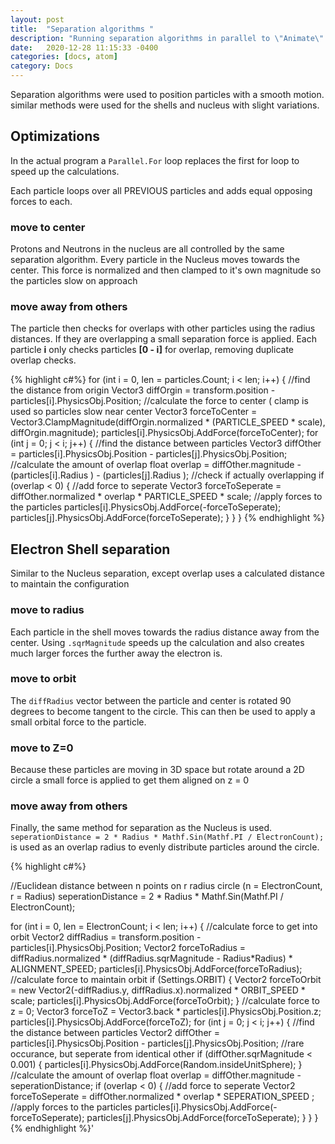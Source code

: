 ```yaml
---
layout: post
title:  "Separation algorithms "
description: "Running separation algorithms in parallel to \"Animate\" particle configuration "
date:   2020-12-28 11:15:33 -0400
categories: [docs, atom]
category: Docs
---
```


Separation algorithms were used to position particles with a smooth motion. similar methods were used for the shells and nucleus with slight variations.

<!--more-->

## Optimizations 

In the actual program a `Parallel.For` loop replaces the first for loop to speed up the calculations.

Each particle loops over all PREVIOUS particles and adds equal opposing forces to each. 

### move to center
Protons and Neutrons in the nucleus are all controlled by the same separation algorithm.
Every particle in the Nucleus moves towards the center.
This force is normalized and then clamped to it's own magnitude so the particles slow on approach

### move away from others
The particle then checks for overlaps with other particles using the radius distances.
If they are overlapping a small separation force is applied.
Each particle **i** only checks particles **[0 - i]** for overlap, removing duplicate overlap checks.

{% highlight c#%}
for (int i = 0, len = particles.Count; i < len; i++)
{
    //find the distance from origin
    Vector3 diffOrgin = transform.position - particles[i].PhysicsObj.Position;
    //calculate the force to center ( clamp is used so particles slow near center
    Vector3 forceToCenter = Vector3.ClampMagnitude(diffOrgin.normalized * (PARTICLE_SPEED * scale), diffOrgin.magnitude);
    particles[i].PhysicsObj.AddForce(forceToCenter);
    for (int j = 0; j < i; j++)
    {
        //find the distance between particles
        Vector3 diffOther = particles[i].PhysicsObj.Position - particles[j].PhysicsObj.Position;
        //calculate the amount of overlap
        float overlap = diffOther.magnitude - (particles[i].Radius ) - (particles[j].Radius );
        //check if actually overlapping
        if (overlap < 0)
        {
            //add force to seperate
            Vector3 forceToSeperate = diffOther.normalized * overlap * PARTICLE_SPEED * scale;
            //apply forces to the particles
            particles[i].PhysicsObj.AddForce(-forceToSeperate);
            particles[j].PhysicsObj.AddForce(forceToSeperate);
        }
    }
}
{% endhighlight %}

## Electron Shell separation 

Similar to the Nucleus separation, except overlap uses a calculated distance to maintain the configuration

### move to radius
Each particle in the shell moves towards the radius distance away from the center.
Using `.sqrMagnitude` speeds up the calculation and also creates much larger forces the further away the electron is. 

### move to orbit
The `diffRadius` vector between the particle and center is rotated 90 degrees to become tangent to the circle.
This can then be used to apply a small orbital force to the particle.

### move to Z=0
Because these particles are moving in 3D space but rotate around a 2D circle a small force is applied to get them aligned on z = 0

### move away from others
Finally, the same method for separation as the Nucleus is used. 
`seperationDistance = 2 * Radius * Mathf.Sin(Mathf.PI / ElectronCount);` is used as an overlap radius to evenly distribute particles around the circle.


{% highlight c#%}

//Euclidean distance between n points on r radius circle (n = ElectronCount, r = Radius)
seperationDistance = 2 * Radius * Mathf.Sin(Mathf.PI / ElectronCount);

for (int i = 0, len = ElectronCount; i < len; i++)
{
    //calculate force to get into orbit
    Vector2 diffRadius = transform.position - particles[i].PhysicsObj.Position;
    Vector2 forceToRadius = diffRadius.normalized * (diffRadius.sqrMagnitude - Radius*Radius) * ALIGNMENT_SPEED;
    particles[i].PhysicsObj.AddForce(forceToRadius);
    //calculate force to maintain orbit
    if (Settings.ORBIT)
    {
        Vector2 forceToOrbit = new Vector2(-diffRadius.y, diffRadius.x).normalized * ORBIT_SPEED * scale;
        particles[i].PhysicsObj.AddForce(forceToOrbit);
    }
    //calculate force to z = 0;
    Vector3 forceToZ = Vector3.back * particles[i].PhysicsObj.Position.z;
    particles[i].PhysicsObj.AddForce(forceToZ);
    for (int j = 0; j < i; j++)
    {
        //find the distance between particles
        Vector2 diffOther = particles[i].PhysicsObj.Position - particles[j].PhysicsObj.Position;
        //rare occurance, but seperate from identical other
        if (diffOther.sqrMagnitude < 0.001) { particles[i].PhysicsObj.AddForce(Random.insideUnitSphere); }
        //calculate the amount of overlap
        float overlap = diffOther.magnitude - seperationDistance;
        if (overlap < 0)
        {
            //add force to seperate
            Vector2 forceToSeperate = diffOther.normalized * overlap * SEPERATION_SPEED ;
            //apply forces to the particles
            particles[i].PhysicsObj.AddForce(-forceToSeperate);
            particles[j].PhysicsObj.AddForce(forceToSeperate);
        }
    }
}
{% endhighlight %}'